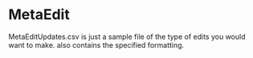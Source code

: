 # MetaEdit

MetaEditUpdates.csv is just a sample file of the type of edits you would want to make.
                    also contains the specified formatting.
